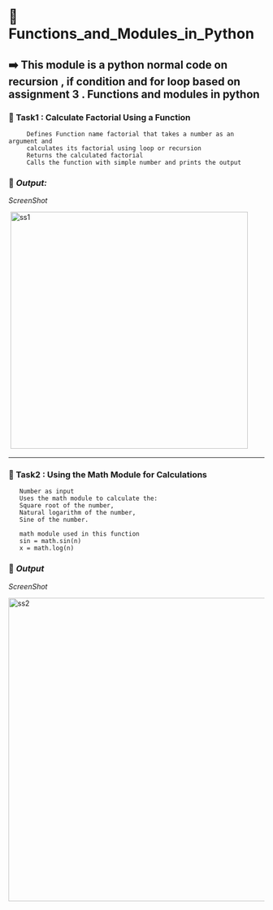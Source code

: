 # 📄 Functions_and_Modules_in_Python

## ➡️ This module is a python normal code on recursion , if condition and for loop based on assignment 3 . Functions and modules in python 

### 📌 Task1 : Calculate Factorial Using a Function
 
         Defines Function name factorial that takes a number as an argument and 
         calculates its factorial using loop or recursion 
         Returns the calculated factorial 
         Calls the function with simple number and prints the output 

 ### 🌠 *Output:*
  *ScreenShot*
  
  <img width="467" alt="ss1" src="https://github.com/user-attachments/assets/82787a4d-a2e7-4ee5-ad48-01be754e9097" />

---
### 🎯 Task2 : Using the Math Module for Calculations

       Number as input
       Uses the math module to calculate the:
       Square root of the number,
       Natural logarithm of the number,
       Sine of the number.

       math module used in this function 
       sin = math.sin(n)
       x = math.log(n)

### 📁 *Output*
*ScreenShot*

<img width="598" alt="ss2" src="https://github.com/user-attachments/assets/d5d6bf25-9640-4a84-bdb2-71cf8dca7db1" />
